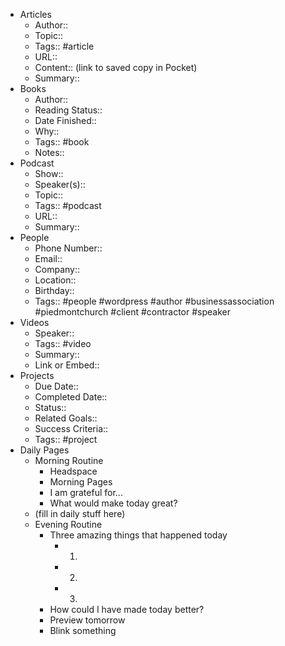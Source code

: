 - Articles
    - Author::
    - Topic::
    - Tags:: #article
    - URL::
    - Content:: (link to saved copy in Pocket)
    - Summary::
- Books
    - Author:: 
    - Reading Status::
    - Date Finished::
    - Why::
    - Tags:: #book
    - Notes::
- Podcast
    - Show::
    - Speaker(s)::
    - Topic::
    - Tags:: #podcast
    - URL::
    - Summary::
- People
    - Phone Number::
    - Email::
    - Company::
    - Location::
    - Birthday::
    - Tags:: #people #wordpress #author #businessassociation #piedmontchurch #client #contractor #speaker
- Videos
    - Speaker:: 
    - Tags:: #video
    - Summary::
    - Link or Embed::
- Projects
    - Due Date::
    - Completed Date::
    - Status::
    - Related Goals::
    - Success Criteria::
    - Tags:: #project
- Daily Pages
    - Morning Routine
        - Headspace
        - Morning Pages
        - I am grateful for...
        - What would make today great?
    - (fill in daily stuff here)
    - Evening Routine
        - Three amazing things that happened today
            - 1. 
            - 2. 
            - 3. 
        - How could I have made today better?
        - Preview tomorrow
        - Blink something
